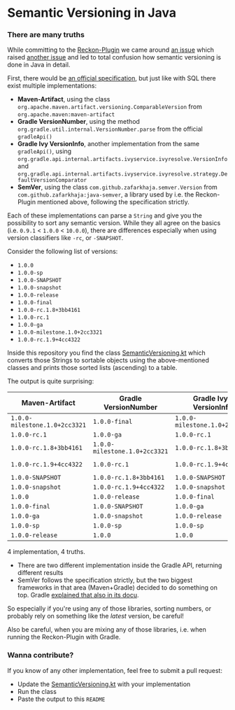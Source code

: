 # Semantic Versioning in Java
### There are many truths

While committing to the [Reckon-Plugin](https://github.com/ajoberstar/reckon) we came around [an issue](https://github.com/ajoberstar/reckon/issues/189)
which raised [another issue](https://github.com/zafarkhaja/jsemver/issues/62) and led to total confusion how semantic versioning is done in Java in detail.

First, there would be [an official specification](https://semver.org/), but just like with SQL there exist multiple implementations:

* **Maven-Artifact**, using the class `org.apache.maven.artifact.versioning.ComparableVersion` from `org.apache.maven:maven-artifact`
* **Gradle VersionNumber**, using the method `org.gradle.util.internal.VersionNumber.parse` from the official `gradleApi()`
* **Gradle Ivy VersionInfo**, another implementation from the same `gradleApi()`, using `org.gradle.api.internal.artifacts.ivyservice.ivyresolve.VersionInfo` and `org.gradle.api.internal.artifacts.ivyservice.ivyresolve.strategy.DefaultVersionComparator`
* **SemVer**, using the class `com.github.zafarkhaja.semver.Version` from `com.github.zafarkhaja:java-semver`, a library used by i.e. the Reckon-Plugin mentioned above, following the specification strictly. 

Each of these implementations can parse a `String` and give you the possibility to sort any semantic version. While they 
all agree on the basics (i.e. `0.9.1` < `1.0.0` < `10.0.0`), there are differences especially when using version classifiers like `-rc`, or `-SNAPSHOT`.

Consider the following list of versions:

* `1.0.0`
* `1.0.0-sp`
* `1.0.0-SNAPSHOT`
* `1.0.0-snapshot`
* `1.0.0-release`
* `1.0.0-final`
* `1.0.0-rc.1.8+3bb4161`
* `1.0.0-rc.1`
* `1.0.0-ga`
* `1.0.0-milestone.1.0+2cc3321`
* `1.0.0-rc.1.9+4cc4322`

Inside this repository you find the class [SemanticVersioning.kt](src/main/kotlin/io/cloudflight/semver/SemanticVersioning.kt) which converts those Strings to 
sortable objects using the above-mentioned classes and prints those sorted lists (ascending) to a table.

The output is quite surprising:

| Maven-Artifact                 | Gradle VersionNumber           | Gradle Ivy-VersionInfo         | SemVer                         |
| ------------------------------ | ------------------------------ | ------------------------------ | ------------------------------ |
| `1.0.0-milestone.1.0+2cc3321`  | `1.0.0-final`                  | `1.0.0-milestone.1.0+2cc3321`  | `1.0.0-SNAPSHOT`               |
| `1.0.0-rc.1`                   | `1.0.0-ga`                     | `1.0.0-rc.1`                   | `1.0.0-final`                  |
| `1.0.0-rc.1.8+3bb4161`         | `1.0.0-milestone.1.0+2cc3321`  | `1.0.0-rc.1.8+3bb4161`         | `1.0.0-ga`                     |
| `1.0.0-rc.1.9+4cc4322`         | `1.0.0-rc.1`                   | `1.0.0-rc.1.9+4cc4322`         | `1.0.0-milestone.1.0+2cc3321`  |
| `1.0.0-SNAPSHOT`               | `1.0.0-rc.1.8+3bb4161`         | `1.0.0-SNAPSHOT`               | `1.0.0-rc.1`                   |
| `1.0.0-snapshot`               | `1.0.0-rc.1.9+4cc4322`         | `1.0.0-snapshot`               | `1.0.0-rc.1.8+3bb4161`         |
| `1.0.0`                        | `1.0.0-release`                | `1.0.0-final`                  | `1.0.0-rc.1.9+4cc4322`         |
| `1.0.0-final`                  | `1.0.0-SNAPSHOT`               | `1.0.0-ga`                     | `1.0.0-release`                |
| `1.0.0-ga`                     | `1.0.0-snapshot`               | `1.0.0-release`                | `1.0.0-snapshot`               |
| `1.0.0-sp`                     | `1.0.0-sp`                     | `1.0.0-sp`                     | `1.0.0-sp`                     |
| `1.0.0-release`                | `1.0.0`                        | `1.0.0`                        | `1.0.0`                        |

4 implementation, 4 truths. 

* There are two different implementation inside the Gradle API, returning different results
* SemVer follows the specification strictly, but the two biggest frameworks in that area (Maven+Gradle) decided to do something on top. Gradle [explained that also in its docu](https://docs.gradle.org/current/userguide/single_versions.html#version_ordering).
  
So especially if you're using any of those libraries, sorting numbers, or probably rely on something like the *latest* version, be careful!

Also be careful, when you are mixing any of those libraries, i.e. when running the Reckon-Plugin with Gradle.

### Wanna contribute?

If you know of any other implementation, feel free to submit a pull request:

* Update the [SemanticVersioning.kt](src/main/kotlin/io/cloudflight/semver/SemanticVersioning.kt) with your implementation
* Run the class
* Paste the output to this `README`
